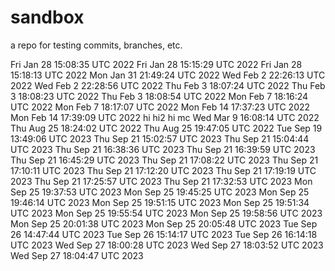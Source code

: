 # sandbox
a repo for testing commits, branches, etc.

Fri Jan 28 15:08:35 UTC 2022
Fri Jan 28 15:15:29 UTC 2022
Fri Jan 28 15:18:13 UTC 2022
Mon Jan 31 21:49:24 UTC 2022
Wed Feb  2 22:26:13 UTC 2022
Wed Feb  2 22:28:56 UTC 2022
Thu Feb  3 18:07:24 UTC 2022
Thu Feb  3 18:08:23 UTC 2022
Thu Feb  3 18:08:54 UTC 2022
Mon Feb  7 18:16:24 UTC 2022
Mon Feb  7 18:17:07 UTC 2022
Mon Feb 14 17:37:23 UTC 2022
Mon Feb 14 17:39:09 UTC 2022
hi
hi2
hi mc
Wed Mar  9 16:08:14 UTC 2022
Thu Aug 25 18:24:02 UTC 2022
Thu Aug 25 19:47:05 UTC 2022
Tue Sep 19 13:49:06 UTC 2023
Thu Sep 21 15:02:57 UTC 2023
Thu Sep 21 15:04:44 UTC 2023
Thu Sep 21 16:38:36 UTC 2023
Thu Sep 21 16:39:59 UTC 2023
Thu Sep 21 16:45:29 UTC 2023
Thu Sep 21 17:08:22 UTC 2023
Thu Sep 21 17:10:11 UTC 2023
Thu Sep 21 17:12:20 UTC 2023
Thu Sep 21 17:19:19 UTC 2023
Thu Sep 21 17:25:57 UTC 2023
Thu Sep 21 17:32:53 UTC 2023
Mon Sep 25 19:37:53 UTC 2023
Mon Sep 25 19:45:25 UTC 2023
Mon Sep 25 19:46:14 UTC 2023
Mon Sep 25 19:51:15 UTC 2023
Mon Sep 25 19:51:34 UTC 2023
Mon Sep 25 19:55:54 UTC 2023
Mon Sep 25 19:58:56 UTC 2023
Mon Sep 25 20:01:38 UTC 2023
Mon Sep 25 20:05:48 UTC 2023
Tue Sep 26 14:47:44 UTC 2023
Tue Sep 26 15:14:17 UTC 2023
Tue Sep 26 16:14:18 UTC 2023
Wed Sep 27 18:00:28 UTC 2023
Wed Sep 27 18:03:52 UTC 2023
Wed Sep 27 18:04:47 UTC 2023
